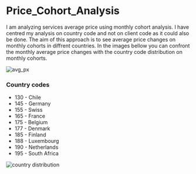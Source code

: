 # Price_Cohort_Analysis

I am analyzing services average price using monthly cohort analysis. 
I have centred my analysis on country code and not on client code as it could also be done.
The aim of this approach is to see average price changes on monthly cohorts in diffrent countries. 
In the images bellow you can confront the monthly average price changes with the country code distribution on monthly cohorts. 




![avg_px](https://user-images.githubusercontent.com/47668423/110114045-4c24d680-7db4-11eb-9ebf-c2ba661c3051.png)



### Country codes

- 130 - Chile
- 145 - Germany  
- 155 - Swiss
- 165 - France 
- 175 - Belgium
- 177 - Denmark
- 185 - Finland
- 188 - Luxembourg
- 190 - Netherlands
- 195 - South Africa



![country distribution](https://user-images.githubusercontent.com/47668423/110117206-d707d000-7db8-11eb-98ba-33e4e22abc6c.png)



